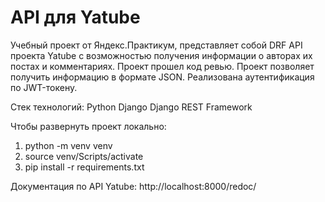 # API для Yatube
Учебный проект от Яндекс.Практикум, представляет собой DRF API проекта Yatube с возможностью получения информации о авторах их постах и комментариях. Проект прошел код ревью.
Проект позволяет получить информацию в формате JSON. 
Реализована аутентификация по JWT-токену.

Стек технологий:
Python
Django
Django REST Framework

Чтобы развернуть проект локально:

1. python -m venv venv
2. source venv/Scripts/activate
3. pip install -r requirements.txt

Документация по API Yatube:
http://localhost:8000/redoc/
